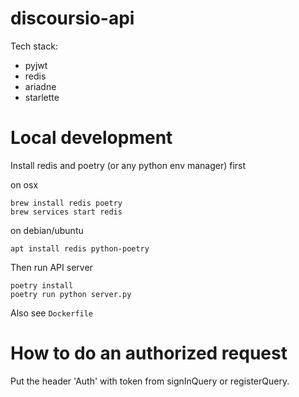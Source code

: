 # discoursio-api

Tech stack:

- pyjwt
- redis
- ariadne
- starlette

# Local development 

Install redis and poetry (or any python env manager) first

on osx
```
brew install redis poetry
brew services start redis
```

on debian/ubuntu
```
apt install redis python-poetry
```

Then run API server

```
poetry install
poetry run python server.py
```

Also see `Dockerfile`

# How to do an authorized request

Put the header 'Auth' with token from signInQuery or registerQuery.
